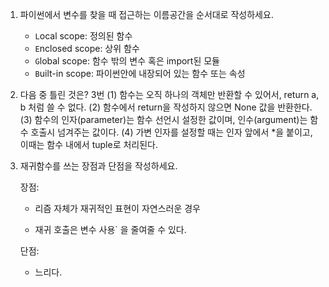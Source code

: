1. 파이썬에서 변수를 찾을 때 접근하는 이름공간을 순서대로 작성하세요.

   

   - `L`ocal scope: 정의된 함수
   - `E`nclosed scope: 상위 함수
   - `G`lobal scope: 함수 밖의 변수 혹은 import된 모듈
   - `B`uilt-in scope: 파이썬안에 내장되어 있는 함수 또는 속성

   

   
   

2. 다음 중 틀린 것은? 3번
  (1) 함수는 오직 하나의 객체만 반환할 수 있어서, return a, b 처럼 쓸 수 없다. 
  (2) 함수에서 return을 작성하지 않으면 None 값을 반환한다. 
  (3) 함수의 인자(parameter)는 함수 선언시 설정한 값이며, 인수(argument)는 함수 호출시 넘겨주는 값이다. (4) 가변 인자를 설정할 때는 인자 앞에서 *을 붙이고, 이때는 함수 내에서 tuple로 처리된다.

  

  
  

3. 재귀함수를 쓰는 장점과 단점을 작성하세요.


   장점: 

   - 리즘 자체가 재귀적인 표현이 자연스러운 경우

   - 재귀 호출은 변수 사용` 을 줄여줄 수 있다.

   단점:

   - 느리다.

